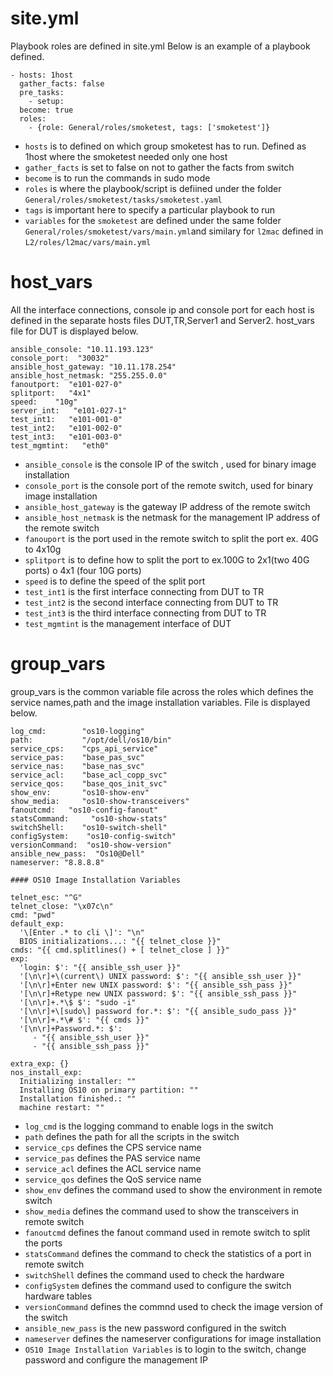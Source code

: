 # site.yml

Playbook roles are defined in site.yml
Below is an example of a playbook defined.
```
- hosts: 1host
  gather_facts: false
  pre_tasks:
    - setup:
  become: true
  roles:
    - {role: General/roles/smoketest, tags: ['smoketest']}
```
* `hosts` is to defined on which group smoketest has to run. Defined as 1host where the smoketest needed only one host
* `gather_facts` is set to false on not to gather the facts from switch
* `become` is to run the commands in sudo mode
* `roles` is where the playbook/script is defiined under the folder `General/roles/smoketest/tasks/smoketest.yaml`
* `tags` is important here to specify a particular playbook to run
* `variables` for the `smoketest` are defined under the same folder `General/roles/smoketest/vars/main.yml`and similary for `l2mac` defined in `L2/roles/l2mac/vars/main.yml`

# host_vars

All the interface connections, console ip and console port for each host is defined in the separate hosts files DUT,TR,Server1 and Server2.
host_vars file for DUT is displayed below.
```
ansible_console: "10.11.193.123"
console_port:  "30032"
ansible_host_gateway: "10.11.178.254"
ansible_host_netmask: "255.255.0.0"
fanoutport:  "e101-027-0"
splitport:   "4x1"
speed:    "10g"
server_int:   "e101-027-1"
test_int1:   "e101-001-0"
test_int2:   "e101-002-0"
test_int3:   "e101-003-0"
test_mgmtint:   "eth0"
```
* `ansible_console` is the console IP of the switch , used for binary image installation
* `console_port` is the console port of the remote switch, used for binary image installation
* `ansible_host_gateway` is the gateway IP address of the remote switch
* `ansible_host_netmask` is the netmask for the management IP address of the remote switch
* `fanouport` is the port used in the remote switch to split the port ex. 40G to 4x10g
* `splitport` is to define how to split the port to ex.100G to 2x1(two 40G ports) o 4x1 (four 10G ports)
* `speed` is to define the speed of the split port
* `test_int1` is the first interface connecting from DUT to TR
* `test_int2` is the second interface connecting from DUT to TR
* `test_int3` is the third interface connecting from DUT to TR
* `test_mgmtint` is the management interface of DUT

# group_vars

group_vars is the common variable file across the roles which defines the service names,path and the image installation variables. File is displayed below.

```
log_cmd:        "os10-logging"
path:           "/opt/dell/os10/bin"
service_cps:    "cps_api_service"
service_pas:    "base_pas_svc"
service_nas:    "base_nas_svc"
service_acl:    "base_acl_copp_svc"
service_qos:    "base_qos_init_svc"
show_env:       "os10-show-env"
show_media:     "os10-show-transceivers"
fanoutcmd:   "os10-config-fanout"
statsCommand:     "os10-show-stats"
switchShell:    "os10-switch-shell"
configSystem:    "os10-config-switch"
versionCommand:  "os10-show-version"
ansible_new_pass:  "Os10@Dell"
nameserver: "8.8.8.8"

#### OS10 Image Installation Variables

telnet_esc: "^G"
telnet_close: "\x07c\n"
cmd: "pwd"
default_exp:
  '\[Enter .* to cli \]': "\n"
  BIOS initializations...: "{{ telnet_close }}"
cmds: "{{ cmd.splitlines() + [ telnet_close ] }}"
exp:
  'login: $': "{{ ansible_ssh_user }}"
  '[\n\r]+\(current\) UNIX password: $': "{{ ansible_ssh_user }}"
  '[\n\r]+Enter new UNIX password: $': "{{ ansible_ssh_pass }}"
  '[\n\r]+Retype new UNIX password: $': "{{ ansible_ssh_pass }}"
  '[\n\r]+.*\$ $': "sudo -i"
  '[\n\r]+\[sudo\] password for.*: $': "{{ ansible_sudo_pass }}"
  '[\n\r]+.*\# $': "{{ cmds }}"
  '[\n\r]+Password.*: $':
     - "{{ ansible_ssh_user }}"
     - "{{ ansible_ssh_pass }}"

extra_exp: {}
nos_install_exp:
  Initializing installer: ""
  Installing OS10 on primary partition: ""
  Installation finished.: ""
  machine restart: ""
```

* `log_cmd` is the logging command to enable logs in the switch
* `path` defines the path for all the scripts in the switch
* `service_cps` defines the CPS service name
* `service_pas` defines the PAS service name
* `service_acl` defines the ACL service name
* `service_qos` defines the QoS service name
* `show_env` defines the command used to show the environment in remote switch
* `show_media` defines the command used to show the transceivers in remote switch
* `fanoutcmd` defines the fanout command used in remote switch to split the ports
* `statsCommand` defines the command to check the statistics of a port in remote switch
* `switchShell` defines the command used to check the hardware
* `configSystem` defines the command used to configure the switch hardware tables
* `versionCommand` defines the commnd used to check the image version of the switch
* `ansible_new_pass` is the new password configured in the switch
* `nameserver` defines the nameserver configurations for image installation
* `OS10 Image Installation Variables` is to login to the switch, change password and configure the management IP 

